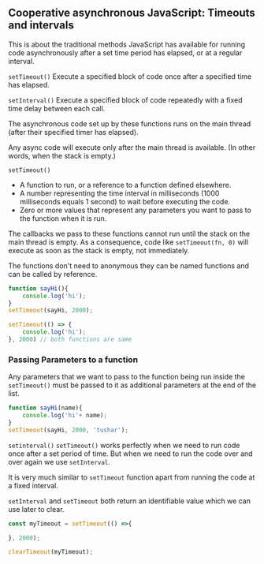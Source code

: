 ## Cooperative asynchronous JavaScript: Timeouts and intervals

This is about the traditional methods JavaScript has available for running code asynchronously after a set time period has elapsed, or at a regular interval.  

``setTimeout()``
Execute a specified block of code once after a specified time has elapsed.

``setInterval()``
Execute a specified block of code repeatedly with a fixed time delay between each call.

The asynchronous code set up by these functions runs on the main thread (after their specified timer has elapsed).

Any async code will execute only after the main thread is available. (In other words, when the stack is empty.)

``setTimeout()``
- A function to run, or a reference to a function defined elsewhere.
- A number representing the time interval in milliseconds (1000 milliseconds equals 1 second) to wait before executing the code. 
- Zero or more values that represent any parameters you want to pass to the function when it is run.

The callbacks we pass to these functions cannot run until the stack on the main thread is empty. As a consequence, code like ``setTimeout(fn, 0)`` will execute as soon as the stack is empty, not immediately.

The functions don't need to anonymous they can be named functions and can be called by reference. 
```js
function sayHi(){
    console.log('hi');
}
setTimeout(sayHi, 2000); 

setTimeout(() => {
    console.log('hi');
}, 2000) // both functions are same 
```

### Passing Parameters to a function 
Any parameters that we want to pass to the function being run inside the ``setTimeout()`` must be passed to it as additional parameters at the end of the list.

```js
function sayHi(name){
    console.log('hi'+ name);
}
setTimeout(sayHi, 2000, 'tushar'); 
```

``setinterval()``
``setTimeout()`` works perfectly when we need to run code once after a set period of time. 
But when we need to run the code over and over again we use ``setInterval``.

It is very much similar to ``setTimeout`` function apart from running the code at a fixed interval. 

 ``setInterval`` and ``setTimeout`` both return an identifiable value which we can use later to clear. 
```js
const myTimeout = setTimeout(() =>{

}, 2000);

clearTimeout(myTimeout);
```
